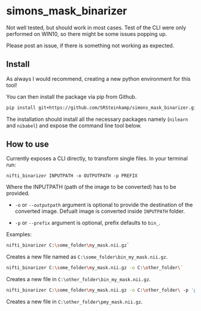 # simons_mask_binarizer



Not well tested, but should work in most cases. Test of the CLI were only performed on WIN10, so there might be some issues popping up.

Please post an issue, if there is something not working as expected.

## Install

As always I would recommend, creating a new python environment for this tool!

You can then install the package via pip from Github. 
```bash
pip install git+https://github.com/SRSteinkamp/simons_mask_binarizer.git
```

The installation should install all the necessary packages namely (`nilearn` and `nibabel`) and expose the command line tool below. 

## How to use

Currently exposes a CLI directly, to transform single files. In your terminal run:

`nifti_binarizer INPUTPATH -o OUTPUTPATH -p PREFIX`

Where the INPUTPATH (path of the image to be converted) has to be provided.

* `-o` or `--outputpath` argument is optional to provide the destination of the converted image. Defualt image is converted inside `INPUTPATH` folder.

* `-p` or `--prefix` argument is optional, prefix defaults to `bin_`. 

Examples:

```bash
nifti_binarizer C:\some_folder\my_mask.nii.gz` 
```
Creates a new file named as `C:\some_folder\bin_my_mask.nii.gz`. 
```bash
nifti_binarizer C:\some_folder\my_mask.nii.gz -o C:\other_folder\`
```
Creates a new file in `C:\other_folder\bin_my_mask.nii.gz`. 

```bash
nifti_binarizer C:\some_folder\my_mask.nii.gz -o C:\other_folder\ -p 'p'`
```
Creates a new file in `C:\other_folder\pmy_mask.nii.gz`.




